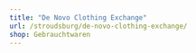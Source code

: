 ```yaml
---
title: "De Novo Clothing Exchange"
url: /stroudsburg/de-novo-clothing-exchange/
shop: Gebrauchtwaren
---
```

